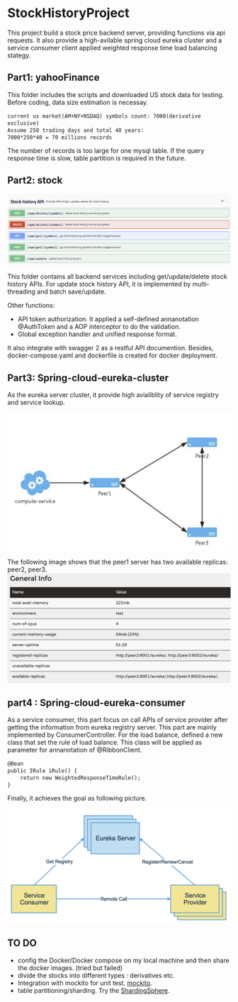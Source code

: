 # StockHistoryProject

This project  build a stock price backend server, providing functions via api requests. It also provide a high-avilable spring cloud eureka cluster and a service consumer client applied weighted response time load balancing stategy.

## Part1: yahooFinance 
This folder includes the scripts and downloaded US stock data for testing.
Before coding, data size estimation is necessay. 
```
current us market(AM+NY+NSDAQ) symbols count: 7000(derivative exclusive)
Assume 250 trading days and total 40 years:
7000*250*40 = 70 millions records
```
The number of records is too large for one mysql table. If the query response time is slow, table partition is required in the future.

## Part2: stock 
![alt text](./md_img/swagger2.png "API list in swagger2")

This folder contains all backend services including get/update/delete stock history APIs. For update stock history API,  it is implemented by multi-threading and batch save/update. 

Other functions:
- API token authorization. It applied a self-defined annanotation @AuthToken and a AOP interceptor to do the validation.
- Global exception handler and unified response format.

It also integrate with swagger 2 as a restful API documention.
Besides, docker-compose.yaml and dockerfile is created for docker deployment.

## Part3: Spring-cloud-eureka-cluster
As the eureka server cluster, it provide high avialiblity of service registry and service lookup. 

![alt text](./md_img/registry_cluster.png "registry cluster")

The following image shows that the peer1 server has two available replicas: peer2, peer3.
![alt text](./md_img/eureka_replias.png "registry cluster")

## part4 : Spring-cloud-eureka-consumer 
As a service consumer, this part focus on call APIs of service provider after getting the information from eureka registry server.  This part are mainly implemented by ConsumerController.
For the load balance, defined a new class that set the rule of load balance.
This class will be applied as parameter for annanotation of @RibbonClient.
```
@Bean
public IRule iRule() {
	return new WeightedResponseTimeRule();
}
```
Finally, it achieves the goal as following picture.

![alt text](./md_img/eureka_architecture.png "registry cluster")

## TO DO 
- config the Docker/Docker compose on my local machine and then share the docker images. (tried but failed)
- divide the stocks into different types : derivatives etc. 
- Integration with mockito for unit test.  [mockito](https://javadoc.io/static/org.mockito/mockito-core/3.3.3/org/mockito/Mockito.html#0).
- table partitioning/sharding. Try the [ShardingSphere](https://shardingsphere.apache.org/). 

 